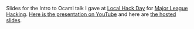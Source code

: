 Slides for the Intro to Ocaml talk I gave at [Local Hack Day](http://localhackday.mlh.io/schedule.html) 
for [Major League Hacking](https://mlh.io/).  [Here is the presentation on YouTube](http://youtu.be/FIQNbcx1r8s) and 
here are [the hosted slides](http://jamiis.me/submodules/intro-to-ocaml/#/).
